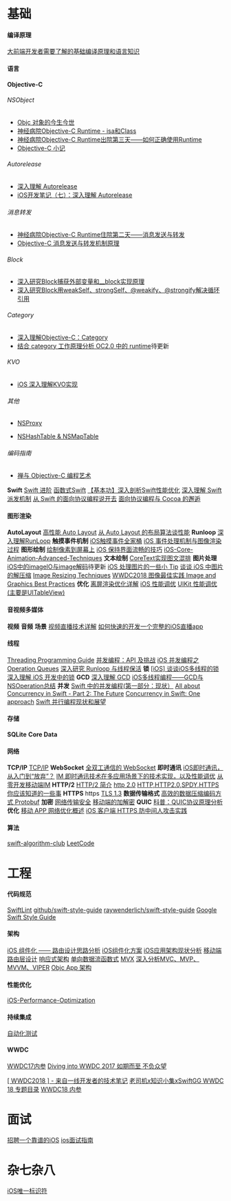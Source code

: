# 基础
#### 编译原理
[大前端开发者需要了解的基础编译原理和语言知识](https://juejin.im/post/594e77ef5188250d9e6504bc#heading-14)
#### 语言
**Objective-C**

###### NSObject
- [Objc 对象的今生今世](https://www.jianshu.com/p/f725d2828a2f)
- [神经病院Objective-C Runtime - isa和Class](https://www.jianshu.com/p/9d649ce6d0b8)
- [神经病院Objective-C Runtime出院第三天——如何正确使用Runtime](http://www.jianshu.com/p/db6dc23834e3)
- [Objective-C 小记](http://kylinroc.github.io/)
###### Autorelease
- [深入理解 Autorelease](https://juejin.im/post/5a66e28c6fb9a01cbf387da1)
- [iOS开发笔记（七）：深入理解 Autorelease](https://juejin.im/post/5a66e28c6fb9a01cbf387da1#heading-28)
###### 消息转发
- [神经病院Objective-C Runtime住院第二天——消息发送与转发](http://www.jianshu.com/p/4d619b097e20)
- [Objective-C 消息发送与转发机制原理](http://yulingtianxia.com/blog/2016/06/15/Objective-C-Message-Sending-and-Forwarding/ "Objective-C 消息发送与转发机制原理")
###### Block
- [深入研究Block捕获外部变量和__block实现原理](http://www.jianshu.com/p/ee9756f3d5f6)
- [深入研究Block用weakSelf、strongSelf、@weakify、@strongify解决循环引用](http://www.jianshu.com/p/701da54bd78c)
###### Category
- [深入理解Objective-C：Category](http://tech.meituan.com/DiveIntoCategory.html)
- [结合 category 工作原理分析 OC2.0 中的 runtime](http://www.jianshu.com/p/d66d65314add)待更新
###### KVO
- [iOS 深入理解KVO实现](https://juejin.im/post/58f9ffe261ff4b006655238f)
###### 其他
- [NSProxy](http://zhangbuhuai.com/nsproxy/)
<!--
[NSMutableArray原理揭露](http://blog.joyingx.me/2015/05/03/NSMutableArray%20%E5%8E%9F%E7%90%86%E6%8F%AD%E9%9C%B2/)
-->
- [NSHash​Table & NSMap​Table](http://nshipster.cn/nshashtable-and-nsmaptable/)
###### 编码指南
- [禅与 Objective-C 编程艺术](https://github.com/oa414/objc-zen-book-cn)

**Swift**
[Swift 进阶](https://www.objccn.io/products/advanced-swift/)
[函数式Swift](https://www.objccn.io/products/functional-swift/)
[【基本功】深入剖析Swift性能优化](https://juejin.im/post/5bdbdc876fb9a049f36186c3#heading-12)
[深入理解 Swift 派发机制](https://kemchenj.github.io/2016-12-25-1/)
[从 Swift 的面向协议编程说开去](https://gold.xitu.io/post/5831af478ac2470061be93cc)
[面向协议编程与 Cocoa 的邂逅](https://onevcat.com/2016/11/pop-cocoa-1/)

#### 图形渲染
**AutoLayout**
[高性能 Auto Layout](https://juejin.im/post/5b1ea5046fb9a01e2b2cc4a7)
[从 Auto Layout 的布局算法谈性能](https://gold.xitu.io/post/57c6e4ec0a2b58006c123da6)
**Runloop**
[深入理解RunLoop](https://blog.ibireme.com/2015/05/18/runloop/)
**触摸事件机制**
[iOS触摸事件全家桶](http://www.jianshu.com/p/c294d1bd963d)
[iOS 事件处理机制与图像渲染过程](http://www.jianshu.com/p/8459cdfc77fe)
**图形绘制**
[绘制像素到屏幕上](https://www.objccn.io/issue-3-1/)
[iOS 保持界面流畅的技巧](http://blog.ibireme.com/2015/11/12/smooth_user_interfaces_for_ios/)
[iOS-Core-Animation-Advanced-Techniques](https://github.com/AttackOnDobby/iOS-Core-Animation-Advanced-Techniques)
**文本绘制**
[CoreText实现图文混排](http://www.jianshu.com/p/6db3289fb05d)
**图片处理**
[iOS中的imageIO与image解码](http://blog.mrriddler.com/2016/07/20/iOS%E4%B8%AD%E7%9A%84imageIO%E4%B8%8Eimage%E8%A7%A3%E7%A0%81/)待更新
[iOS 处理图片的一些小 Tip](https://blog.ibireme.com/2015/11/02/ios_image_tips/)
[谈谈 iOS 中图片的解压缩](http://blog.leichunfeng.com/blog/2017/02/20/talking-about-the-decompression-of-the-image-in-ios/#jtss-tsina)
[Image Resizing Techniques](http://nshipster.com/image-resizing/)
[WWDC2018 图像最佳实践 Image and Graphics Best Practices](https://techblog.toutiao.com/2018/06/19/untitled-42/)
**优化**
[离屏渲染优化详解](http://www.jianshu.com/p/ca51c9d3575b)
[iOS 性能调优](http://www.jianshu.com/p/05b68c84913a)
[UIKit 性能调优(主要是UITableView)](https://bestswifter.com/uikitxing-neng-diao-you-shi-zhan-jiang-jie/)

#### 音视频多媒体
**视频**
**音频**
**场景**
[视频直播技术详解](http://blog.qiniu.com/archives/6606)
[如何快速的开发一个完整的iOS直播app](https://github.com/tiantianlan/LiveExplanation)

#### 线程
[Threading Programming Guide](http://yulingtianxia.com/blog/2017/08/28/Threading-Programming-Guide-1/)
[并发编程：API 及挑战](https://www.objccn.io/issue-2-1/)
[iOS 并发编程之 Operation Queues](http://blog.leichunfeng.com/blog/2015/07/29/ios-concurrency-programming-operation-queues/)
[深入研究 Runloop 与线程保活](https://bestswifter.com/runloop-and-thread/)
**锁**
[[iOS] 谈谈iOS多线程的锁](https://juejin.im/post/5a0a92996fb9a0451f307479#heading-16)
[深入理解 iOS 开发中的锁](https://bestswifter.com/ios-lock/)
**GCD**
[深入理解 GCD](https://bestswifter.com/deep-gcd/)
[iOS多线程编程——GCD与NSOperation总结](https://bestswifter.com/multithreadconclusion/)
**并发**
 [Swift 中的并发编程(第一部分：现状）](http://swift.gg/2017/09/04/all-about-concurrency-in-swift-1-the-present/ "Swift 中的并发编程(第一部分：现状）")
[All about Concurrency in Swift - Part 2: The Future](https://www.uraimo.com/2017/07/22/all-about-concurrency-in-swift-2-the-future)
[Concurrency in Swift: One approach](https://gist.github.com/lattner/31ed37682ef1576b16bca1432ea9f782)
[Swift 并行编程现状和展望](https://onevcat.com/2016/12/concurrency/)
#### 存储
**SQLite**
**Core Data**
#### 网络
**TCP/IP**
[TCP/IP](https://juejin.im/post/5a2ff1126fb9a04522077b44)
**WebSocket**
[全双工通信的 WebSocket](https://github.com/halfrost/Halfrost-Field/blob/master/contents/Protocol/WebSocket.md)
**即时通讯**
[iOS即时通讯，从入门到“放弃”？](http://www.jianshu.com/p/2dbb360886a8)
[IM 即时通讯技术在多应用场景下的技术实现，以及性能调优](http://www.jianshu.com/p/8cd908148f9e)
[从零开发移动端IM](http://www.52im.net/forum.php?mod=viewthread&tid=464&extra=page%3D1%26filter%3Ddigest%26digest%3D1%26orderby%3Dlastpost)
**HTTP/2**
[HTTP/2 简介](https://developers.google.com/web/fundamentals/performance/http2/?hl=zh-cn)
[http 2.0](https://www.gitbook.com/book/ye11ow/http2-explained)
[HTTP,HTTP2.0,SPDY,HTTPS你应该知道的一些事](http://www.alloyteam.com/2016/07/httphttp2-0spdyhttps-reading-this-is-enough/)
**HTTPS**
https
[TLS 1.3](https://zhuanlan.zhihu.com/p/28850798)
**数据传输格式**
[高效的数据压缩编码方式 Protobuf](https://github.com/halfrost/Halfrost-Field/blob/master/contents/Protocol/Protocol-buffers-encode.md)
**加密**
[网络传输安全](http://mrpeak.cn/blog/encrypt/)
[移动端的加解密](http://talkingdata.me/2016/06/22/encryption/)
**QUIC**
[科普：QUIC协议原理分析](https://zhuanlan.zhihu.com/p/32553477)
**优化**
[移动 APP 网络优化概述](https://blog.cnbang.net/tech/3531/)
[iOS 客户端 HTTPS 防中间人攻击实践](http://www.jianshu.com/p/70f17cc7b1df)

#### 算法
[swift-algorithm-club](https://github.com/raywenderlich/swift-algorithm-club)
[LeetCode](https://leetcode-cn.com/)

# 工程
#### 代码规范
[SwiftLint](https://github.com/realm/SwiftLint)
[github/swift-style-guide](https://github.com/Artwalk/swift-style-guide/blob/master/README_CN.md)
[raywenderlich/swift-style-guide](https://github.com/raywenderlich/swift-style-guide)
[Google Swift Style Guide](https://google.github.io/swift/)

#### 架构
[iOS 组件化 —— 路由设计思路分析](https://juejin.im/post/58b2aad6b123db0052cc9edd)
[iOS组件化方案](http://mrpeak.cn/blog/module/)
[iOS应用架构现状分析](http://mrpeak.cn/blog/ios-arch/)
[移动端路由层设计](http://www.jianshu.com/p/be7da3ed4100)
[响应式架构](http://blog.mrriddler.com/2017/06/28/iOS%E5%93%8D%E5%BA%94%E5%BC%8F%E6%9E%B6%E6%9E%84/)
[单向数据流函数式](https://onevcat.com/2017/07/state-based-viewcontroller/)
[MVX](http://draveness.me/mvx-model.html)
[深入分析MVC、MVP、MVVM、VIPER](https://juejin.im/post/59fc625d51882529c0468dc9)
[Objc App 架构](https://www.objccn.io/products/app-architecture)

#### 性能优化
[iOS-Performance-Optimization](https://github.com/skyming/iOS-Performance-Optimization)

#### 持续集成
[自动化测试](http://blog.csdn.net/hello_hwc/article/details/60957515)

<!--
####其他
[给 Pod 添加资源文件](http://blog.xianqu.org/2015/08/pod-resources/?utm_source=tuicool&utm_medium=referral)
[iOS 实现快速切换主题详细教程](https://gold.xitu.io/post/58563b3a128fe1006b6b6e7a)
-->
#### WWDC
[WWDC17内参](https://xiaozhuanlan.com/wwdc17)
[Diving into WWDC 2017 如期而至 不负众望](https://techblog.toutiao.com/2017/07/05/session0-2/)

[[ WWDC2018 ] - 来自一线开发者的技术笔记](https://techblog.toutiao.com/2018/06/19/untitled-49/)
[老司机x知识小集xSwiftGG WWDC 18 专题目录](https://juejin.im/post/5b1d284df265da6e572b3d87)
[WWDC18 内参](https://xiaozhuanlan.com/wwdc18)

# 面试
[招聘一个靠谱的iOS](https://github.com/ChenYilong/iOSInterviewQuestions)
[ios面试指南](https://xiaozhuanlan.com/ios-swift-interview)

<!--
#Blog
[Halfrost-Field 冰霜之地](https://github.com/halfrost/Halfrost-Field)
 [Draveness/analyze](https://github.com/Draveness/analyze)
[bestswifter/blog](https://github.com/bestswifter/blog)
-->

# 杂七杂八
[iOS唯一标识符](https://www.jianshu.com/p/a2879b2cbe04)
